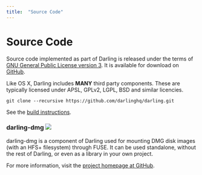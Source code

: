 ```yaml
---
title:	"Source Code"
---
```

# Source Code

Source code implemented as part of Darling is released under the terms of [GNU General Public License version 3](https://www.gnu.org/licenses/gpl.html). It is available for download on [GitHub](https://github.com/darlinghq/darling).

Like OS X, Darling includes **MANY** third party components. These are typically licensed under APSL, GPLv2, LGPL, BSD and similar licencies.

```
git clone --recursive https://github.com/darlinghq/darling.git
```

See the [build instructions](https://wiki.darlinghq.org/build_instructions).

### darling-dmg <a href="http://teamcity.dolezel.info/viewType.html?buildTypeId=DarlingDmg_Build&#038;guest=1"><img src="http://teamcity.dolezel.info/app/rest/builds/buildType:(id:DarlingDmg_Build)/statusIcon"/></a>

darling-dmg is a component of Darling used for mounting DMG disk images (with an HFS+ filesystem) through FUSE. It can be used standalone, without the rest of Darling, or even as a library in your own project.

For more information, visit the [project homepage at GitHub](https://github.com/darlinghq/darling-dmg).
